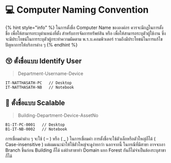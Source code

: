 # 💻 Computer Naming Convention

{% hint style="info" %}
ในการตั้งชื่อ Computer Name ขององค์กร ควรจะมีกฏในการตั้งชื่อ เพื่อให้สามารถระบุตำแหน่งที่ตั้ง สำหรับการจัดการทรัพย์สิน หรือ เพื่อให้สามารถระบุตัวผู้ใช้งาน ซึ่งจะมีประโยชน์ในการระบุตัวผู้กระทำความผิดตาม พ.ร.บ.คอมพิวเตอร์ รวมถึงมีประโยชน์ในการแก้ไขปัญหาการให้บริการต่าง ๆ
{% endhint %}

## **😚 ตั้งชื่อแบบ** **Identify User**

> Department-Username-Device

```
IT-NATTHASATH-PC   // Desktop
IT-NATTHASATH-NB   // Notebook
```

## **🤔 ตั้งชื่อแบบ Scalable**

> Building-Department-Device-AssetNo

```
B1-IT-PC-0001   // Desktop
B1-IT-NB-0002   // Notebook
```

การเชื่อมคำต่าง ๆ จะใช้ ( – ) หรือ ( \_ ) ในการเชื่อมคำ การตั้งชื่อจะใช้ตัวเล็กหรือตัวใหญ่ก็ได้ ( Case-insensitive ) แต่ผมแนะนำให้ใช้ตัวใหญ่จะดูง่ายกว่า นอกจากนี้ ในกรณีที่มีสาขา อาจจะเอา Branch ขึ้นก่อน Building ก็ได้ แต่ถ้าสาขาทำ Domain แยก Forest กันก็ไม่จำเป็นต้องระบุสาขาก็ได้
